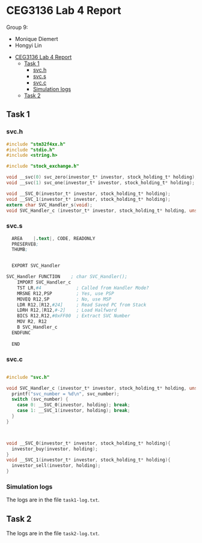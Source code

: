 # CEG3136 Lab 4 Report

Group 9:
* Monique Diemert
* Hongyi Lin

- [CEG3136 Lab 4 Report](#ceg3136-lab-4-report)
  - [Task 1](#task-1)
    - [svc.h](#svch)
    - [svc.s](#svcs)
    - [svc.c](#svcc)
    - [Simulation logs](#simulation-logs)
  - [Task 2](#task-2)

## Task 1
### svc.h
```c
#include "stm32f4xx.h"
#include "stdio.h"
#include <string.h>

#include "stock_exchange.h"

void __svc(0) svc_zero(investor_t* investor, stock_holding_t* holding);
void __svc(1) svc_one(investor_t* investor, stock_holding_t* holding);

void __SVC_0(investor_t* investor, stock_holding_t* holding);
void __SVC_1(investor_t* investor, stock_holding_t* holding);
extern char SVC_Handler_s(void);
void SVC_Handler_c (investor_t* investor, stock_holding_t* holding, unsigned int svc_number);
```

### svc.s
```s
  AREA    |.text|, CODE, READONLY
  PRESERVE8;
  THUMB;


  EXPORT SVC_Handler

SVC_Handler FUNCTION	; char SVC_Handler();
    IMPORT SVC_Handler_c
    TST LR,#4             ; Called from Handler Mode? 
    MRSNE R12,PSP         ; Yes, use PSP 
    MOVEQ R12,SP          ; No, use MSP 
    LDR R12,[R12,#24]     ; Read Saved PC from Stack 
    LDRH R12,[R12,#-2]    ; Load Halfword 
    BICS R12,R12,#0xFF00  ; Extract SVC Number
    MOV R2, R12
    B SVC_Handler_c
  ENDFUNC
  
  END
```

### svc.c
```c

#include "svc.h"

void SVC_Handler_c (investor_t* investor, stock_holding_t* holding, unsigned int svc_number) {                    // SVC Interrupt Handler
  printf("svc_number = %d\n", svc_number);                                     // Increment Counter
  switch (svc_number) {
    case 0: __SVC_0(investor, holding); break;
    case 1: __SVC_1(investor, holding); break;
  }
}



void __SVC_0(investor_t* investor, stock_holding_t* holding){
  investor_buy(investor, holding);
}
void __SVC_1(investor_t* investor, stock_holding_t* holding){
  investor_sell(investor, holding);
}

```

### Simulation logs

The logs are in the file `task1-log.txt`.

## Task 2

The logs are in the file `task2-log.txt`.